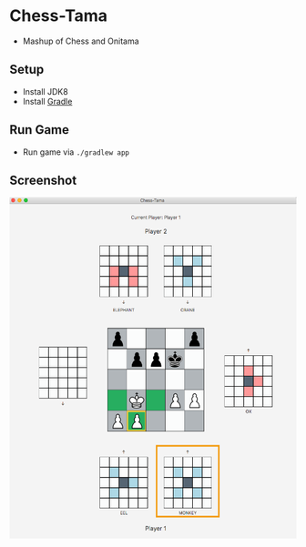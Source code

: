 # Chess-Tama
* Mashup of Chess and Onitama

## Setup
* Install JDK8
* Install [Gradle](https://gradle.org/install/)

## Run Game
* Run game via `./gradlew app`

## Screenshot
<img src="src/main/resources/images/chess-tama-screenshot.png" height="600"/>

